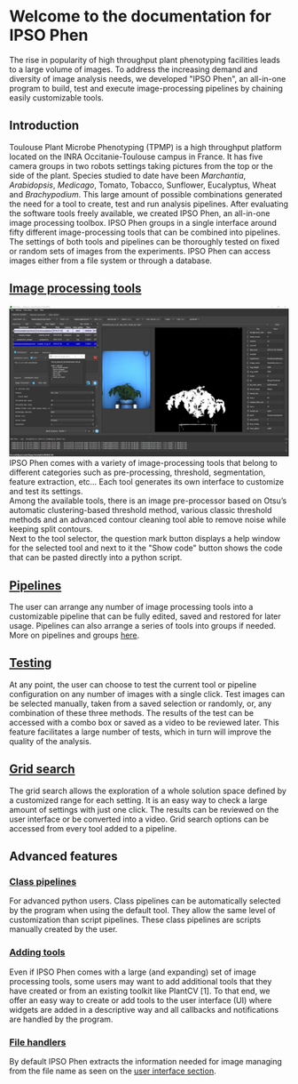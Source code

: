 # Welcome to the documentation for IPSO Phen

The rise in popularity of high throughput plant phenotyping facilities leads to a large volume of images. To address the increasing demand and diversity of image analysis needs, we developed "IPSO Phen", an all-in-one program to build, test and execute image-processing pipelines by chaining easily customizable tools.

## Introduction

Toulouse Plant Microbe Phenotyping (TPMP) is a high throughput platform located on the INRA Occitanie-Toulouse campus in France. It has five camera groups in two robots settings taking pictures from the top or the side of the plant. Species studied to date have been _Marchantia_, _Arabidopsis_, _Medicago_, Tomato, Tobacco, Sunflower, Eucalyptus, Wheat and _Brachypodium_. This large amount of possible combinations generated the need for a tool to create, test and run analysis pipelines. After evaluating the software tools freely available, we created IPSO Phen, an all-in-one image processing toolbox.
IPSO Phen groups in a single interface around fifty different image-processing tools that can be combined into pipelines. The settings of both tools and pipelines can be thoroughly tested on fixed or random sets of images from the experiments. IPSO Phen can access images either from a file system or through a database.

## [Image processing tools](tools.md)

![Image processing tool](images/md_image_2.jpg)
IPSO Phen comes with a variety of image-processing tools that belong to different categories such as pre-processing, threshold, segmentation, feature extraction, etc… Each tool generates its own interface to customize and test its settings.  
Among the available tools, there is an image pre-processor based on Otsu’s automatic clustering-based threshold method, various classic threshold methods and an advanced contour cleaning tool able to remove noise while keeping split contours.  
Next to the tool selector, the question mark button displays a help window for the selected tool and next to it the "Show code" button shows the code that can be pasted directly into a python script.

## [Pipelines](pipelines.md)

The user can arrange any number of image processing tools into a customizable pipeline that can be fully edited, saved and restored for later usage. Pipelines can also arrange a series of tools into groups if needed. More on pipelines and groups [here](pipelines.md).

## [Testing](testing.md)

At any point, the user can choose to test the current tool or pipeline configuration on any number of images with a single click. Test images can be selected manually, taken from a saved selection or randomly, or, any combination of these three methods. The results of the test can be accessed with a combo box or saved as a video to be reviewed later. This feature facilitates a large number of tests, which in turn will improve the quality of the analysis.

## [Grid search](grid_search.md)

The grid search allows the exploration of a whole solution space defined by a customized range for each setting. It is an easy way to check a large amount of settings with just one click. The results can be reviewed on the user interface or be converted into a video. Grid search options can be accessed from every tool added to a pipeline.

## Advanced features

### [Class pipelines](class_pipelines.md)

For advanced python users. Class pipelines can be automatically selected by the program when using the default tool. They allow the same level of customization than script pipelines. These class pipelines are scripts manually created by the user.

### [Adding tools](custom_tools.md)

Even if IPSO Phen comes with a large (and expanding) set of image processing tools, some users may want to add additional tools that they have created or from an existing toolkit like PlantCV [1]. To that end, we offer an easy way to create or add tools to the user interface (UI) where widgets are added in a descriptive way and all callbacks and notifications are handled by the program.

### [File handlers](file_handlers.md)

By default IPSO Phen extracts the information needed for image managing from the file name as seen on the [user interface section](user_interface.md).
